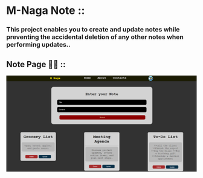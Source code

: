 # M-Naga Note :: 
### This project enables you to create and update notes while preventing the accidental deletion of any other notes when performing updates..

## Note Page 👨‍💻 ::
![Submit Page](screenshot/Project.png?raw=true)

